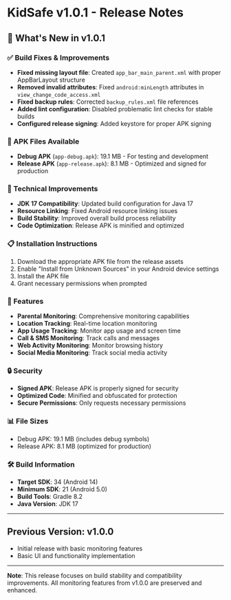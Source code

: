 # KidSafe v1.0.1 - Release Notes

## 🎉 What's New in v1.0.1

### ✅ Build Fixes & Improvements
- **Fixed missing layout file**: Created `app_bar_main_parent.xml` with proper AppBarLayout structure
- **Removed invalid attributes**: Fixed `android:minLength` attributes in `view_change_code_access.xml`
- **Fixed backup rules**: Corrected `backup_rules.xml` file references
- **Added lint configuration**: Disabled problematic lint checks for stable builds
- **Configured release signing**: Added keystore for proper APK signing

### 📱 APK Files Available
- **Debug APK** (`app-debug.apk`): 19.1 MB - For testing and development
- **Release APK** (`app-release.apk`): 8.1 MB - Optimized and signed for production

### 🔧 Technical Improvements
- **JDK 17 Compatibility**: Updated build configuration for Java 17
- **Resource Linking**: Fixed Android resource linking issues
- **Build Stability**: Improved overall build process reliability
- **Code Optimization**: Release APK is minified and optimized

### 📋 Installation Instructions
1. Download the appropriate APK file from the release assets
2. Enable "Install from Unknown Sources" in your Android device settings
3. Install the APK file
4. Grant necessary permissions when prompted

### 🚀 Features
- **Parental Monitoring**: Comprehensive monitoring capabilities
- **Location Tracking**: Real-time location monitoring
- **App Usage Tracking**: Monitor app usage and screen time
- **Call & SMS Monitoring**: Track calls and messages
- **Web Activity Monitoring**: Monitor browsing history
- **Social Media Monitoring**: Track social media activity

### 🔒 Security
- **Signed APK**: Release APK is properly signed for security
- **Optimized Code**: Minified and obfuscated for protection
- **Secure Permissions**: Only requests necessary permissions

### 📊 File Sizes
- Debug APK: 19.1 MB (includes debug symbols)
- Release APK: 8.1 MB (optimized for production)

### 🛠️ Build Information
- **Target SDK**: 34 (Android 14)
- **Minimum SDK**: 21 (Android 5.0)
- **Build Tools**: Gradle 8.2
- **Java Version**: JDK 17

---

## Previous Version: v1.0.0
- Initial release with basic monitoring features
- Basic UI and functionality implementation

---

**Note**: This release focuses on build stability and compatibility improvements. All monitoring features from v1.0.0 are preserved and enhanced.